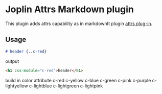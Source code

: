# Joplin Attrs Markdown plugin

This plugin adds attrs capability as in markdownIt plugin [attrs plug-in](https://github.com/arve0/markdown-it-attrs).

## Usage

``` markdown
# header {..c-red}
```

output
```html
<h1 css-module="c-red">header</h1>
```

build in color attribute
c-red
c-yellow
c-blue
c-green
c-pink
c-purple
c-lightyellow
c-lightblue
c-lightgreen
c-lightpink
